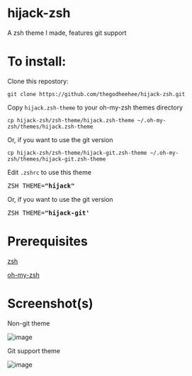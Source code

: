 # hijack-zsh

A zsh theme I made, features git support

# To install:

Clone this repostory:

```
git clone https://github.com/thegodheehee/hijack-zsh.git
```

Copy ```hijack.zsh-theme``` to your oh-my-zsh themes directory

```
cp hijack-zsh/zsh-theme/hijack.zsh-theme ~/.oh-my-zsh/themes/hijack.zsh-theme
```

Or, if you want to use the git version

```
cp hijack-zsh/zsh-theme/hijack-git.zsh-theme ~/.oh-my-zsh/themes/hijack-git.zsh-theme
```

Edit ```.zshrc``` to use this theme

<pre>
ZSH_THEME=<b>"hijack"</b>
</pre>

Or, if you want to use the git version

<pre>
ZSH_THEME=<b>"hijack-git'</b>
</pre>

# Prerequisites

[zsh](https://www.zsh.org/)

[oh-my-zsh](https://github.com/ohmyzsh/ohmyzsh)

# Screenshot(s)

Non-git theme

![image](https://github.com/thegodheehee/hijack-zsh/assets/68753611/c949f212-b93e-4030-8ec5-26c82ec20b78)

Git support theme

![image](https://github.com/thegodheehee/hijack-zsh/assets/68753611/17b7f0ad-3054-4779-8751-5779cbb721f9)
